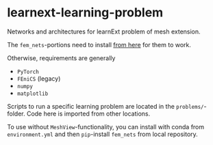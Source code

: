# learnext-learning-problem

Networks and architectures for learnExt problem of mesh extension.

The ``fem_nets``-portions need to install [from here](https://github.com/MiroK/fem-nets) for them to work.

Otherwise, requirements are generally
- `PyTorch`
- `FEniCS` (legacy)
- `numpy`
- `matplotlib`

Scripts to run a specific learning problem are located in the `problems/`-folder. Code here is imported from other locations.

To use without ``MeshView``-functionality, you can install with conda from ``environment.yml`` and then ``pip``-install ``fem_nets`` from local repository.
